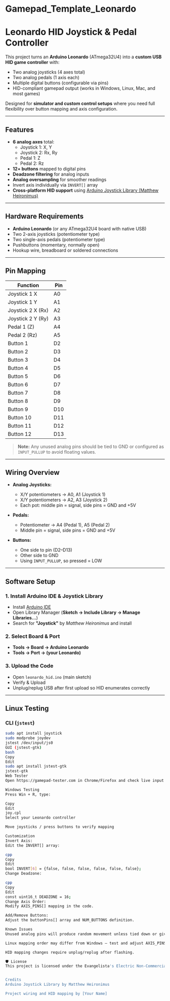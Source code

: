 # Gamepad_Template_Leonardo
# Leonardo HID Joystick & Pedal Controller

This project turns an **Arduino Leonardo** (ATmega32U4) into a **custom USB HID game controller** with:

- Two analog joysticks (4 axes total)
- Two analog pedals (1 axis each)
- Multiple digital buttons (configurable via pins)
- HID-compliant gamepad output (works in Windows, Linux, Mac, and most games)

Designed for **simulator and custom control setups** where you need full flexibility over button mapping and axis configuration.

---

## Features

- **6 analog axes** total:
  - Joystick 1: X, Y
  - Joystick 2: Rx, Ry
  - Pedal 1: Z
  - Pedal 2: Rz
- **12+ buttons** mapped to digital pins
- **Deadzone filtering** for analog inputs
- **Analog oversampling** for smoother readings
- Invert axis individually via `INVERT[]` array
- **Cross-platform HID support** using [Arduino Joystick Library (Matthew Heironimus)](https://github.com/MHeironimus/ArduinoJoystickLibrary)

---

## Hardware Requirements

- **Arduino Leonardo** (or any ATmega32U4 board with native USB)
- Two 2-axis joysticks (potentiometer type)
- Two single-axis pedals (potentiometer type)
- Pushbuttons (momentary, normally open)
- Hookup wire, breadboard or soldered connections

---

## Pin Mapping

| Function           | Pin |
|--------------------|-----|
| Joystick 1 X       | A0  |
| Joystick 1 Y       | A1  |
| Joystick 2 X (Rx)  | A2  |
| Joystick 2 Y (Ry)  | A3  |
| Pedal 1 (Z)        | A4  |
| Pedal 2 (Rz)       | A5  |
| Button 1           | D2  |
| Button 2           | D3  |
| Button 3           | D4  |
| Button 4           | D5  |
| Button 5           | D6  |
| Button 6           | D7  |
| Button 7           | D8  |
| Button 8           | D9  |
| Button 9           | D10 |
| Button 10          | D11 |
| Button 11          | D12 |
| Button 12          | D13 |

> **Note:** Any unused analog pins should be tied to GND or configured as `INPUT_PULLUP` to avoid floating values.

---

## Wiring Overview

- **Analog Joysticks:**
  - X/Y potentiometers → A0, A1 (Joystick 1)
  - X/Y potentiometers → A2, A3 (Joystick 2)
  - Each pot: middle pin = signal, side pins = GND and +5V

- **Pedals:**
  - Potentiometer → A4 (Pedal 1), A5 (Pedal 2)
  - Middle pin = signal, side pins = GND and +5V

- **Buttons:**
  - One side to pin (D2–D13)
  - Other side to GND
  - Using `INPUT_PULLUP`, so pressed = LOW

---

## Software Setup

### 1. Install Arduino IDE & Joystick Library
- Install [Arduino IDE](https://www.arduino.cc/en/software)
- Open Library Manager (**Sketch → Include Library → Manage Libraries…**)
- Search for **"Joystick"** by *Matthew Heironimus* and install

### 2. Select Board & Port
- **Tools → Board → Arduino Leonardo**
- **Tools → Port → (your Leonardo)**

### 3. Upload the Code
- Open `leonardo_hid.ino` (main sketch)
- Verify & Upload
- Unplug/replug USB after first upload so HID enumerates correctly

---

## Linux Testing

### CLI (`jstest`)
```bash
sudo apt install joystick
sudo modprobe joydev
jstest /dev/input/js0
GUI (jstest-gtk)
bash
Copy
Edit
sudo apt install jstest-gtk
jstest-gtk
Web Tester
Open https://gamepad-tester.com in Chrome/Firefox and check live input values.

Windows Testing
Press Win + R, type:

Copy
Edit
joy.cpl
Select your Leonardo controller

Move joysticks / press buttons to verify mapping

Customization
Invert Axis:
Edit the INVERT[] array:

cpp
Copy
Edit
bool INVERT[6] = {false, false, false, false, false, false};
Change Deadzone:

cpp
Copy
Edit
const uint16_t DEADZONE = 16;
Change Axis Order:
Modify AXIS_PINS[] mapping in the code.

Add/Remove Buttons:
Adjust the buttonPins[] array and NUM_BUTTONS definition.

Known Issues
Unused analog pins will produce random movement unless tied down or given pull-ups.

Linux mapping order may differ from Windows — test and adjust AXIS_PINS[] / buttonPins[] as needed.

HID mapping changes require unplug/replug after flashing.

🛡️ License
This project is licensed under the Evangelista's Electric Non-Commercial Open Source License (EENOSL). Please see LICENSE.txt for full terms.


Credits
Arduino Joystick Library by Matthew Heironimus

Project wiring and HID mapping by [Your Name]
